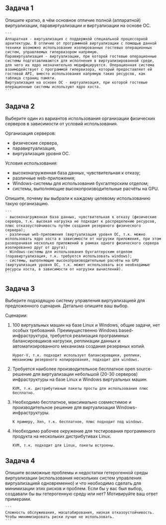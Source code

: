## Задача 1

Опишите кратко, в чём основное отличие полной (аппаратной) виртуализации, паравиртуализации и виртуализации на основе ОС.

	```
	Аппаратная - виртуализация с поддержкой специальной процессорной архитектуры. В отличие от программной виртуализации с помощью данной техники возможно использование изолированных гостевых операционных систем, управляемых гипервизором напрямую.
	Паравиртуализация - виртуализации, при которой гостевые операционные системы подготавливаются для исполнения в виртуализированной среде, для чего их ядро незначительно модифицируется. Операционная система взаимодействует с программой гипервизора, который предоставляет ей гостевой API, вместо использования напрямую таких ресурсов, как таблица страниц памяти.
	Виртуализация на основе ОС - виртуализация, при которой гостевые операционные системы используют ядро хоста.
	```

## Задача 2

Выберите один из вариантов использования организации физических серверов в зависимости от условий использования.

Организация серверов:

- физические сервера,
- паравиртуализация,
- виртуализация уровня ОС.

Условия использования:

- высоконагруженная база данных, чувствительная к отказу;
- различные web-приложения;
- Windows-системы для использования бухгалтерским отделом;
- системы, выполняющие высокопроизводительные расчёты на GPU.

Опишите, почему вы выбрали к каждому целевому использованию такую организацию.

	```
	- высоконагруженная база данных, чувствительная к отказу (физические сервера, т.к. высокая нагрузка не подходит к распределению ресурсов, плюс отказоустойчивость путём создания резервного физического сервера);
	- различные web-приложения (виртуализация уровня ОС, т.к. можно использовать ядро хоста в зависимости от нагрузки приложения, при этом разворачивая несколько приложений в рамках одного физического сервера изолированно друг от друга);
	- Windows-системы для использования бухгалтерским отделом (паравиртуализация, т.к. требуется использовать windows);
	- системы, выполняющие высокопроизводительные расчёты на GPU (виртуализация уровня ОС, т.к. может использовать все необходимые ресурсы хоста, в зависимости от нагрузки вычислений).
	```

## Задача 3

Выберите подходящую систему управления виртуализацией для предложенного сценария. Детально опишите ваш выбор.

Сценарии:

1. 100 виртуальных машин на базе Linux и Windows, общие задачи, нет особых требований. Преимущественно Windows based-инфраструктура, требуется реализация программных балансировщиков нагрузки, репликации данных и автоматизированного механизма создания резервных копий.

	```
	Hyper-V, т.к. подходит использует балансировщики, реплики, механизмы резервного копирорования, подходит для windows.
	```

2. Требуется наиболее производительное бесплатное open source-решение для виртуализации небольшой (20-30 серверов) инфраструктуры на базе Linux и Windows виртуальных машин.

	```
	KVM, т.к. дистрибутивные пакеты просты для использования плюс бесплатно.
	```

3. Необходимо бесплатное, максимально совместимое и производительное решение для виртуализации Windows-инфраструктуры.

	```
	К примеру, Xen, т.к. бесплатное, плюс подходит под windows.
	```

4. Необходимо рабочее окружение для тестирования программного продукта на нескольких дистрибутивах Linux.

	```
	KVM, т.к. подходит для Linux, пакеты встроены.
	```

## Задача 4

Опишите возможные проблемы и недостатки гетерогенной среды виртуализации (использования нескольких систем управления виртуализацией одновременно) и что необходимо сделать для минимизации этих рисков и проблем. Если бы у вас был выбор, создавали бы вы гетерогенную среду или нет? Мотивируйте ваш ответ примерами.

	```
	Сложность обслуживания, масштабирования, низкая отказоустойчивость.
	Чтобы минимизировать риски лучше не использовать.
	```